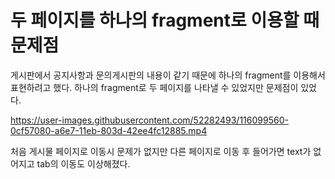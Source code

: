 # 두 페이지를 하나의 fragment로 이용할 때 문제점
 게시판에서 공지사항과 문의게시판의 내용이 같기 때문에 하나의 fragment를 이용해서 표현하려고 했다.
 하나의 fragment로 두 페이지를 나타낼 수 있었지만 문제점이 있었다.
 
 https://user-images.githubusercontent.com/52282493/116099560-0cf57080-a6e7-11eb-803d-42ee4fc12885.mp4
 
 처음 게시물 페이지로 이동시 문제가 없지만 다른 페이지로 이동 후 들어가면 text가 없어지고 tab의 이동도 이상해졌다.
 
